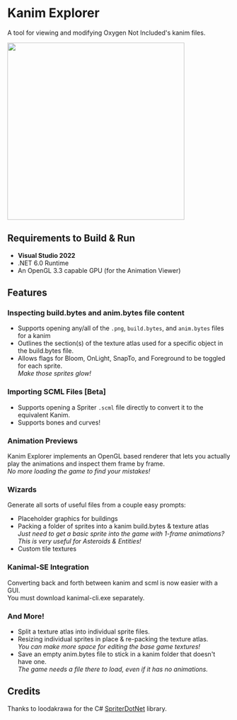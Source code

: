 # Kanim Explorer
A tool for viewing and modifying Oxygen Not Included's kanim files.

<img src="screenshot.png" height=400>

## Requirements to Build & Run

- **Visual Studio 2022**
- .NET 6.0 Runtime
- An OpenGL 3.3 capable GPU (for the Animation Viewer)

## Features

### Inspecting build.bytes and anim.bytes file content
- Supports opening any/all of the `.png`, `build.bytes`, and `anim.bytes` files for a kanim
- Outlines the section(s) of the texture atlas used for a specific object in the build.bytes file.
- Allows flags for Bloom, OnLight, SnapTo, and Foreground to be toggled for each sprite.  
  *Make those sprites glow!*
  
### Importing SCML Files [Beta]
- Supports opening a Spriter `.scml` file directly to convert it to the equivalent Kanim.
- Supports bones and curves!

### Animation Previews
Kanim Explorer implements an OpenGL based renderer that lets you actually play the animations and inspect them frame by frame.  
*No more loading the game to find your mistakes!*

### Wizards
Generate all sorts of useful files from a couple easy prompts:
- Placeholder graphics for buildings
- Packing a folder of sprites into a kanim build.bytes & texture atlas  
  *Just need to get a basic sprite into the game with 1-frame animations? This is very useful for Asteroids & Entities!*
- Custom tile textures

### Kanimal-SE Integration
Converting back and forth between kanim and scml is now easier with a GUI.  
You must download kanimal-cli.exe separately.

### And More!
- Split a texture atlas into individual sprite files.
- Resizing individual sprites in place & re-packing the texture atlas.  
  *You can make more space for editing the base game textures!*
- Save an empty anim.bytes file to stick in a kanim folder that doesn't have one.  
  *The game needs a file there to load, even if it has no animations.*
 
 ## Credits
 
 Thanks to loodakrawa for the C# [SpriterDotNet](https://github.com/loodakrawa/SpriterDotNet) library.
